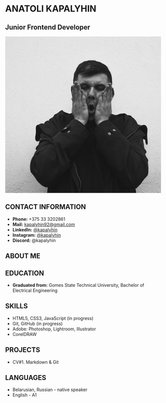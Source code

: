 # ANATOLI KAPALYHIN
## Junior Frontend Developer
![Photo](/my-photo.jpg "My photo")
## CONTACT INFORMATION
* **Phone:** +375 33 3202861
* **Mail:** kapalyhin92@gmail.com
* **LinkedIn:** [@kapalyhin](https://www.linkedin.com/in/kapalyhin/)
* **Instagram:** [@kapalyhin](https://www.instagram.com/kapalyhin/)
* **Discord:** @kapalyhin
## ABOUT ME

## EDUCATION
* **Graduated from:** Gomes State Technical University, Bachelor of Electrical Engineering
## SKILLS
* HTML5, CSS3, JavaScript (in progress)
* Git, GitHub (in progress)
* Adobe: Photoshop, Lightroom, Illustrator
* CorelDRAW
## PROJECTS
* CV#1. Markdown & Git
## LANGUAGES
* Belarusian, Russian - native speaker
* English - A1
